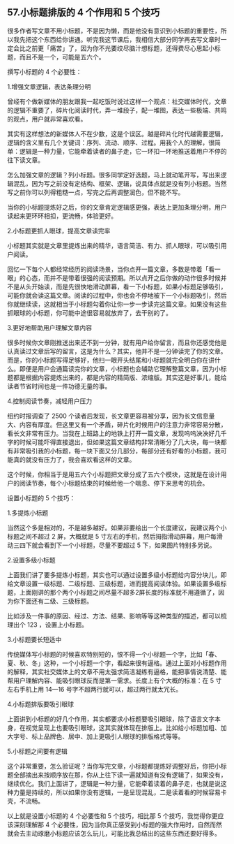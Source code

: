 ## 57.小标题排版的 4 个作用和 5 个技巧
很多作者写文章不用小标题，不是因为懒，而是他没有意识到小标题的重要性，所以我先把这个东西给你讲通。听完我这节课后，我相信大部分同学再去写文章时一定会比之前更「痛苦」了，因为你不光要绞尽脑汁想标题，还得费尽心思起小标题，而且不是一个，可能是五六个。


撰写小标题的 4 个必要性：


1.增强文章逻辑，表达条理分明


曾经有个做新媒体的朋友跟我一起吃饭时说过这样一个观点：社交媒体时代，文章的逻辑不重要了，碎片化阅读时代，弄一堆段子，配一堆图，表达一些极端、共鸣的观点，用户就非常喜欢看。


其实有这样想法的新媒体人不在少数，这是个误区。越是碎片化时代越需要逻辑，逻辑的含义里有几个关键词：序列、流动、顺序、过程。用我个人的理解，很简单：逻辑是一种力量，它能牵着读者的鼻子走，它一环扣一环地推送着用户不停的往下读文章。


怎么加强文章的逻辑？列小标题。很多同学定好选题，马上就动笔开写，写出来逻辑混乱，因为写之前没有定结构、框架、逻辑，说具体点就是没有列小标题。当然写之前你可以列得粗糙一点，写完之后再调整润色，但不能不写。


当你的小标题提炼好之后，你的文章肯定逻辑感更强，表达上更加条理分明，用户读起来更环环相扣，更流畅，体验更好。


2.小标题更抓人眼球，提高文章读完率


小标题其实就是文章里提炼出来的精华，语言简洁、有力、抓人眼球，可以吸引用户阅读。


回忆一下每个人都经常经历的阅读场景，当你点开一篇文章，多数是带着「看一眼」的心态，而并不是带着很强的阅读预期。所以点开之后你做的动作很多时候并不是从头开始读，而是先很快地滑动屏幕，看一下小标题，如果小标题足够吸引，可能你就会读这篇文章。阅读的过程中，你也会不停地被下一个小标题吸引，然后你就继续读，这就相当于小标题勾着你让你一步一步读完这篇文章。如果没有这些抓眼球的小标题，你可能中途很容易就放弃了，去干别的了。


3.更好地帮助用户理解文章内容


很多时候你文章刚推送出来还不到一分钟，就有用户给你留言，而且你还感觉他是认真读过文章后写的留言，这是为什么？其实，他并不是一分钟读完了你的文章。而是，你的小标题写得足够好，他扫一眼开头结尾和小标题就完全明白你在讲什么。即便是用户会通篇读完你的文章，小标题也会辅助它理解整篇文章，因为小标题都是根据内容提炼出来的，都是内容的精简版、浓缩版。其实这是好事儿，能给读者节省时间也是一件功德无量的事。


4.控制阅读节奏，减轻用户压力


纽约时报调查了 2500 个读者后发现，长文章更容易被分享，因为长文信息量大、内容有厚度。但这里又有一个矛盾，碎片化时候用户的注意力非常容易分散，看长文非常有压力。当我在上班路上的地铁上打开一篇文章，发现呜呜泱泱好几千字的时候可能吓得直接退出，但如果这篇文章结构非常清晰分了几大块，每一块都有非常吸引我的小标题，每一块下面又分几部分，每部分还有好看的小标题，我可能真的就没有压力了，我会喜欢看这样的文章。


这个时候，你相当于是用五六个小标题把文章分成了五六个模块，这就是在设计用户的阅读节奏，每个小标题结束的时候给他一个喘息、停下来思考的机会。


设置小标题的 5 个技巧： 


1.多提炼小标题


当然这个多是相对的，不是越多越好。如果非要给出一个长度建议，我建议两个小标题之间不超过 2 屏，大概就是 5 寸左右的手机，然后拇指滑动屏幕，用户每滑动三四下就会看到下一个小标题，尽量不要超过 5 下，如果图片特别多另说。


2.设置多级小标题


上面我们讲了要多提炼小标题，其实也可以通过设置多级小标题给内容分块儿，即给文章设置一级标题、二级标题、三级标题，进而提高阅读体验。如果设置多级标题，上面刚讲的那个两个小标题之间尽量不超多2屏长度的标准就不用遵循了，因为你下面还有二级、三级标题。


比如涉及一件事的原因、经过、方法、结果、影响等等这种类型的描述，都可以梳理出个 123 ，设置上小标题。


3.小标题要长短适中


传统媒体写小标题的时候喜欢特别短的，恨不得一个小标题一个字，比如「春、夏、秋、冬」这种，一个小标题一个字，看起来很有逼格。通过上面对小标题作用的解释，其实社交媒体上的文章不用太强求简洁凝练有逼格，能把事情说清楚、能帮用户理解内容、能吸引眼球反而是第一需求。长度上有个大概的标准：在 5 寸左右手机上用 14—16 号字不超两行就可以，超过两行就太冗长。


4.小标题排版要吸引眼球


上面讲到小标题的好几个作用，其实都要求小标题要吸引眼球，除了语言文字本身，在视觉呈现上也要吸引眼球，这其实就体现在排版上。比如给小标题加粗、加大字号、标上品牌色、居中、加上更吸引人眼球的排版格式等等。


5.小标题之间要有逻辑


这个非常重要，怎么验证呢？当你写完文章，小标题都提炼好调整好后，你把小标题全部摘出来按顺序放在那，你从上往下读一遍就知道有没有逻辑了，如果没有，继续优化。我们上面讲了，逻辑是一种力量，它能牵着读着的鼻子走，也就是说这种力量是持续的，所以如果你没有逻辑，一是呈现混乱，二是读着看的时候容易卡壳，不流畅。


以上就是设置小标题的 4 个必要性和 5 个技巧，相比那 5 个技巧，我觉得你更应该深刻理解那 4 个必要性，因为当你真正感受到小标题的强大作用时，自然而然就会去主动琢磨小标题应该怎么玩儿，可能比我总结出的这些东西还要好得多。

